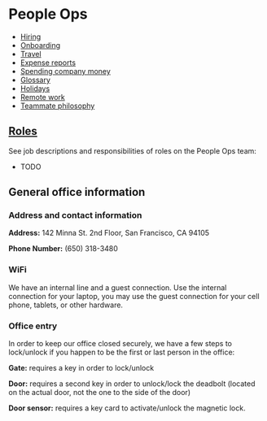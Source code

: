 # People Ops

- [Hiring](hiring.md)
- [Onboarding](onboarding/index.md)
- [Travel](travel.md)
- [Expense reports](expenses.md)
- [Spending company money](spending-company-money.md)
- [Glossary](from-graphbook/glossary.md)
- [Holidays](from-graphbook/holidays.md)
- [Remote work](../../company/remote/index.md)
- [Teammate philosophy](teammate_philosophy.md) 

## [Roles](roles.md)

See job descriptions and responsibilities of roles on the People Ops team:

- TODO


## General office information

### Address and contact information

**Address:** 142 Minna St. 2nd Floor, San Francisco, CA 94105

**Phone Number:** (650) 318-3480

### WiFi

We have an internal line and a guest connection. Use the internal connection for your laptop, you may use the guest connection for your cell phone, tablets, or other hardware.


### Office entry

In order to keep our office closed securely, we have a few steps to lock/unlock if you happen to be the first or last person in the office:

**Gate:** requires a key in order to lock/unlock

**Door:** requires a second key in order to unlock/lock the deadbolt (located on the actual door, not the one to the side of the door)

**Door sensor:** requires a key card to activate/unlock the magnetic lock. 
